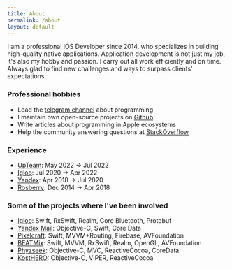 ```yaml
---
title: About
permalink: /about
layout: default
---
```


I am a professional iOS Developer since 2014, who specializes in building high-quality native applications. Application development is not just my job, it's also my hobby and passion. I carry out all work efficiently and on time. Always glad to find new challenges and ways to surpass clients' expectations.

### Professional hobbies

- Lead the [telegram channel](https://t.me/readaggregator) about programming
- I maintain own open-source projects on [Github](https://github.com/otbivnoe)
- Write articles about programming in Apple ecosystems
- Help the community answering questions at [StackOverflow](https://stackoverflow.com/users/3733734/nikita-ermolenko?tab=profile)

### Experience

- [UpTeam](https://upteam.com): May 2022 → Jul 2022
- [Igloo](https://iglootest.ru): Jul 2020 → Apr 2022
- [Yandex](https://www.yandex.ru/): Apr 2018 → Jul 2020
- [Rosberry](https://rosberry.com/): Dec 2014 → Apr 2018

### Some of the projects where I've been involved

- [Igloo](https://igloovet.ru): Swift, RxSwift, Realm, Core Bluetooth, Protobuf
- [Yandex Mail](https://apps.apple.com/us/app/yandex-mail-email-app/id441785419): Objective-C, Swift, Core Data
- [Pixelcraft](https://itunes.apple.com/us/app/pixelcraft-color-by-number-art/id1303437993?mt=8): Swift, MVVM+Routing, Firebase, AVFoundation
- [BEATMix](https://itunes.apple.com/us/app/beatmix/id1227356223): Swift, MVVM, RxSwift, Realm, OpenGL, AVFoundation
- [Phyzseek](https://itunes.apple.com/us/app/id1076780161?mt=8): Objective-C, MVC, ReactiveCocoa, CoreData
- [KostHERO](https://itunes.apple.com/ru/app/kosthero/id1140399629?l=en&mt=8): Objective-C, VIPER, ReactiveCocoa
